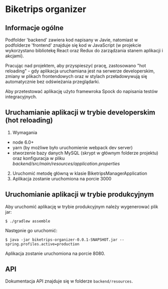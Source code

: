 # Biketrips organizer

## Informacje ogólne

Podfolder 'backend' zawiera kod napisany w Javie, natomiast w podfolderze 'frontend'
znajduje się kod w JavaScript (w projekcie wykorzystano bibliotekę React oraz Redux do zarządzania
stanem aplikacji i akcjami).

Pracując nad projektem, aby przyspieszyć pracę, zastosowano "hot reloading" - gdy aplikacja uruchamiana jest na serwerze developerskim, zmiany w plikach frontendowych
oraz w stylach przeładowywują się automatycznie bez odświeżania przeglądarki.

Aby przetestować aplikację użyto framewroka Spock do napisania testów integracyjnych.


## Uruchamianie aplikacji w trybie developerskim (hot reloading)

1. Wymagania
* node 6.0+
* yarn (by możliwe było uruchomienie webpack dev server)
* stworzenie bazy danych MySQL (skrypt w głównym folderze projektu) oraz konfiguracja w pliku *backend/src/main/resources/application.properties*
2. Uruchomić metodę główną w klasie BiketripsManagerApplication
3. Aplikacja zostanie uruchomiona na porcie 3000

## Uruchomianie aplikacji w trybie produkcyjnym

Aby uruchomić aplikację w trybie produkcyjnym należy wygenerować plik jar:

``
$ ./gradlew assemble
``

Następnie go uruchomić:

``
$ java -jar biketrips-organizer-0.0.1-SNAPSHOT.jar --spring.profiles.active=production
``

Aplikacja zostanie uruchomiona na porcie 8080.

## API

Dokumentacja API znajduje się w folderze ``backend/resources``. 
